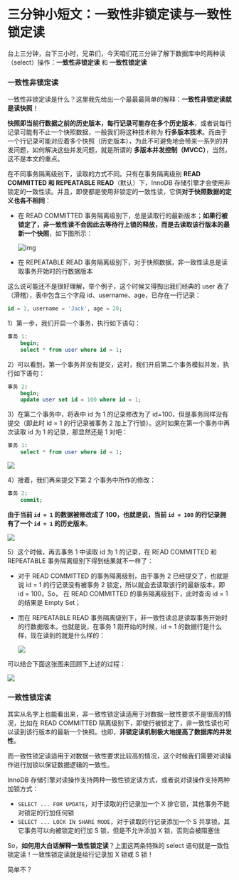# 三分钟小短文：一致性非锁定读与一致性锁定读

台上三分钟，台下三小时，兄弟们，今天咱们花三分钟了解下数据库中的两种读（select）操作：**一致性非锁定读** 和 **一致性锁定读**

### 一致性非锁定读

一致性非锁定读是什么？这里我先给出一个最最最简单的解释：**一致性非锁定读就是读快照**！

**快照即当前行数据之前的历史版本，每行记录可能存在多个历史版本**，或者说每行记录可能有不止一个快照数据，一般我们将这种技术称为 **行多版本技术**。而由于一个行记录可能对应着多个快照（历史版本），为此不可避免地会带来一系列的并发问题，如何解决这些并发问题，就是所谓的 **多版本并发控制（MVCC）**，当然，这不是本文的重点。

在不同事务隔离级别下，读取的方式不同。只有在事务隔离级别 **READ COMMITTED 和 REPEATABLE READ**（默认）下，InnoDB 存储引擎才会使用非锁定的一致性读。并且，即使都是使用非锁定的一致性读，它俩**对于快照数据的定义也各不相同**：

- 在 READ COMMITTED 事务隔离级别下，总是读取行的最新版本；**如果行被锁定了，非一致性读不会因此去等待行上锁的释放，而是去读取该行版本的最新一个快照**，如下图所示：

  ![img](https://staticcdn1-5.umiwi.com/epms_ebook/29ae2bfdca9a34b8e21b79b67358ed3d.jpg?x-oss-process=image/resize,w_1280,m_lfit)

- 在 REPEATABLE READ 事务隔离级别下，对于快照数据，非一致性读总是读取事务开始时的行数据版本

这么说可能还不是很好理解，举个例子，这个时候又得掏出我们经典的 user 表了（滑稽），表中包含三个字段 id、username、age，已存在一行记录：

```sql
id = 1, username = 'Jack', age = 20;
```

1）第一步，我们开启一个事务，执行如下语句：

```sql
事务 1:
	begin;
	select * from user where id = 1;
```

2）可以看到，第一个事务并没有提交，这时，我们开启第二个事务模拟并发，执行如下语句：

```sql
事务 2:
	begin;
	update user set id = 100 where id = 1;
```

3）在第二个事务中，将表中 id 为 1 的记录修改为了 id=100，但是事务同样没有提交（即此时 id = 1 的行记录被事务 2 加上了行锁）。这时如果在第一个事务中再次读取 id 为 1 的记录，那显然还是 1 对吧：

```sql
事务 1:
	select * from user where id = 1;
```

![](https://cs-wiki.oss-cn-shanghai.aliyuncs.com/img/20210907203940.png)

4）接着，我们再来提交下第 2 个事务中所作的修改：

```sql
事务 2:
	commit;
```

**由于当前 `id = 1` 的数据被修改成了 100，也就是说，当前 `id = 100` 的行记录拥有了一个 `id = 1` 的历史版本**。

![](https://cs-wiki.oss-cn-shanghai.aliyuncs.com/img/20210907210114.png)

5）这个时候，再去事务 1 中读取 id 为 1 的记录，在 READ COMMITTED 和 REPEATABLE 事务隔离级别下得到结果就不一样了：

- 对于 READ COMMITTED 的事务隔离级别，由于事务 2 已经提交了，也就是说 id = 1 的行记录没有被事务 2 锁定，所以就会去读取该行的最新版本，即 id = 100，So， 在 READ COMMITTED 的事务隔离级别下，此时查询 id = 1 的结果是 Empty Set；

- 而在 REPEATABLE READ 事务隔离级别下，非一致性读总是读取事务开始时的行数据版本。也就是说，在事务 1 刚开始的时候，id = 1 的数据行是什么样，现在读到的就是什么样的：

  ![](https://cs-wiki.oss-cn-shanghai.aliyuncs.com/img/20210907205503.png)

可以结合下面这张图来回顾下上述的过程：

![](https://cs-wiki.oss-cn-shanghai.aliyuncs.com/img/20210907210813.png)

### 一致性锁定读

其实从名字上也能看出来，非一致性锁定读适用于对数据一致性要求不是很高的情况，比如在 READ COMMITTED 隔离级别下，即使行被锁定了，非一致性读也可以读到该行版本的最新一个快照。也即，**非锁定读机制极大地提高了数据库的并发性**。

而一致性锁定读适用于对数据一致性要求比较高的情况，这个时候我们需要对读操作进行加锁以保证数据逻辑的一致性。

InnoDB 存储引擎对读操作支持两种一致性锁定读方式，或者说对读操作支持两种加锁方式：

- `SELECT ... FOR UPDATE`，对于读取的行记录加一个 X 排它锁，其他事务不能对锁定的行加任何锁
- `SELECT ... LOCK IN SHARE MODE`，对于读取的行记录添加一个 S 共享锁。其它事务可以向被锁定的行加 S 锁，但是不允许添加 X 锁，否则会被阻塞住

So，**如何用大白话解释一致性锁定读**？上面这两条特殊的 select 语句就是一致性锁定读！一致性锁定读就是给行记录加 X 锁或 S 锁！

简单不？